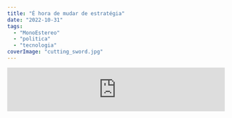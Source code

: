 ```yaml
---
title: "É hora de mudar de estratégia"
date: "2022-10-31"
tags: 
  - "MonoEstereo"
  - "politica"
  - "tecnologia"
coverImage: "cutting_sword.jpg"
---
```


<iframe src="https://anchor.fm/MonoEstéreo/embed/episodes/hora-de-mudar-de-estratgia-e1q1c8j" height="102px" width="100%" frameborder="0" scrolling="no"></iframe>

